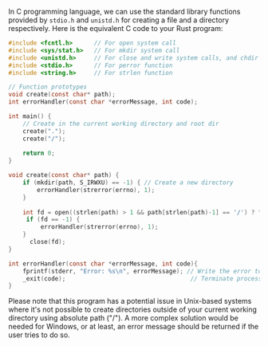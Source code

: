 In C programming language, we can use the standard library functions provided by `stdio.h` and `unistd.h` for creating a file and a directory respectively. Here is the equivalent C code to your Rust program:

```c
#include <fcntl.h>      // For open system call
#include <sys/stat.h>   // For mkdir system call
#include <unistd.h>     // For close and write system calls, and chdir and getcwd functions
#include <stdio.h>      // For perror function
#include <string.h>     // For strlen function

// Function prototypes
void create(const char* path);
int errorHandler(const char *errorMessage, int code);

int main() {
    // Create in the current working directory and root dir 
    create(".");  
    create("/"); 
    
    return 0;
}

void create(const char* path) {
    if (mkdir(path, S_IRWXU) == -1) { // Create a new directory
        errorHandler(strerror(errno), 1);  
    }
    
    int fd = open((strlen(path) > 1 && path[strlen(path)-1] == '/') ? "output.txt" : "/output.txt", O_CREAT, S_IRUSR | S_IWUSR); // Create a new file
     if (fd == -1) { 
         errorHandler(strerror(errno), 1);  
    }
      close(fd);
}

int errorHandler(const char *errorMessage, int code){
    fprintf(stderr, "Error: %s\n", errorMessage); // Write the error to stderr
    _exit(code);                                   // Terminate process with exit status set as code. 
}
```
Please note that this program has a potential issue in Unix-based systems where it's not possible to create directories outside of your current working directory using absolute path ("/"). A more complex solution would be needed for Windows, or at least, an error message should be returned if the user tries to do so.

